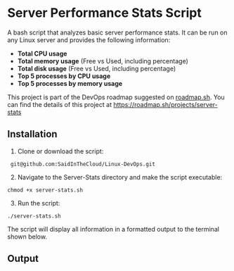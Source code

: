 # Server Performance Stats Script

A bash script that analyzes basic server performance stats. It can be run on any Linux server and provides the following information:

- **Total CPU usage**
- **Total memory usage** (Free vs Used, including percentage)
- **Total disk usage** (Free vs Used, including percentage)
- **Top 5 processes by CPU usage**
- **Top 5 processes by memory usage**

This project is part of the DevOps roadmap suggested on [roadmap.sh](https://roadmap.sh/devops/projects). You can find the details of this project at https://roadmap.sh/projects/server-stats

## **Installation**
1. Clone or download the script:
```
 git@github.com:SaidInTheCloud/Linux-DevOps.git
```

2. Navigate to the Server-Stats directory and make the script executable: 
```
chmod +x server-stats.sh
```
3. Run the script:
```
./server-stats.sh
```
The script will display all information in a formatted output to the terminal shown below.

## **Output**




